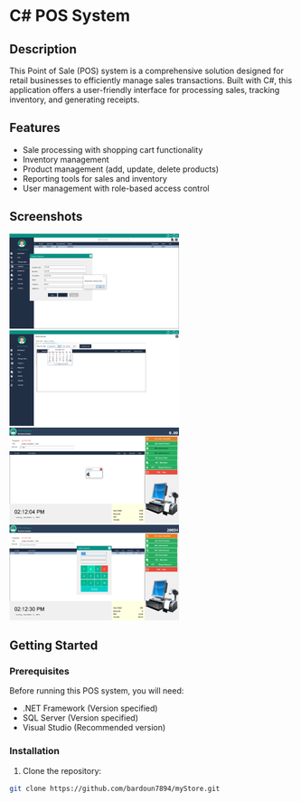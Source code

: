  # C# POS System

## Description

This Point of Sale (POS) system is a comprehensive solution designed for retail businesses to efficiently manage sales transactions. Built with C#, this application offers a user-friendly interface for processing sales, tracking inventory, and generating receipts.

## Features

- Sale processing with shopping cart functionality
- Inventory management
- Product management (add, update, delete products)
- Reporting tools for sales and inventory
- User management with role-based access control

## Screenshots 
<div class="row" >

<img src="https://github.com/bardoun7894/myStore/blob/master/Untitled3.png" width="300px">

<img src="https://github.com/bardoun7894/myStore/blob/master/Untitled4.png" width="300px">
 
</div>
<img src="https://github.com/bardoun7894/myStore/blob/master/Untitled5.png" width="300px">

<img src="https://github.com/bardoun7894/myStore/blob/master/Untitled6.png" width="300px">

## Getting Started

### Prerequisites

Before running this POS system, you will need:

- .NET Framework (Version specified)
- SQL Server (Version specified)
- Visual Studio (Recommended version)

### Installation

1. Clone the repository:
```bash
git clone https://github.com/bardoun7894/myStore.git
